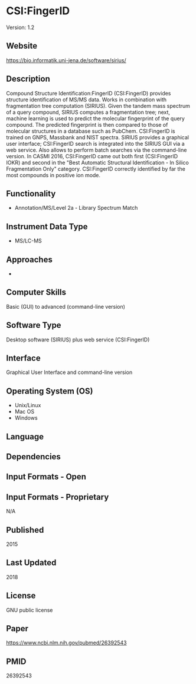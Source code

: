 # CSI:FingerID
Version: 1.2

## Website
https://bio.informatik.uni-jena.de/software/sirius/

## Description	
Compound Structure Identification:FingerID (CSI:FingerID) provides structure identification of MS/MS data. Works in combination with fragmentation tree computation (SIRIUS). Given the tandem mass spectrum of a query compound, SIRIUS computes a fragmentation tree; next, machine learning is used to predict the molecular fingerprint of the query compound. The predicted fingerprint is then compared to those of molecular structures in a database such as PubChem. CSI:FingerID is trained on GNPS, Massbank and NIST spectra. SIRIUS provides a graphical user interface; CSI:FingerID search is integrated into the SIRIUS GUI via a web service. Also allows to perform batch searches via the command-line version. In CASMI 2016, CSI:FingerID came out both first (CSI:FingerID IOKR) and second in the "Best Automatic Structural Identification - In Silico Fragmentation Only" category. CSI:FingerID correctly identified by far the most compounds in positive ion mode.

## Functionality	
- Annotation/MS/Level 2a - Library Spectrum Match

## Instrument Data Type	
- MS/LC-MS

## Approaches	
-

## Computer Skills	
Basic (GUI) to advanced (command-line version)

## Software Type	
Desktop software (SIRIUS) plus web service (CSI:FingerID)

## Interface	
Graphical User Interface and command-line version

## Operating System (OS)	
- Unix/Linux
- Mac OS
- Windows

## Language	

## Dependencies 	

## Input Formats - Open	


## Input Formats - Proprietary	
N/A

## Published	
2015

## Last Updated	
2018

## License	
GNU public license

## Paper	
https://www.ncbi.nlm.nih.gov/pubmed/26392543

## PMID
26392543
